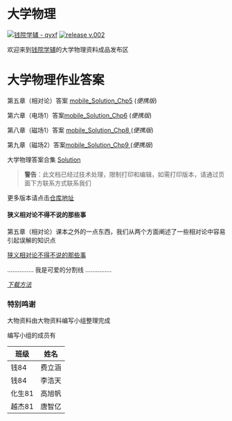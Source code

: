 # 大学物理
<a href="https://github.com/qyxf/"><img src="https://img.shields.io/badge/maintainer-qyxf-orange.svg" alt="钱院学辅 - qyxf" style="max-width:100%;"></a>
<a href="https://github.com/qyxf/BookHub/releases/tag/v.002"><img src="https://img.shields.io/badge/release-v.002-green.svg" alt="release v.002" style="max-width:100%;"></a>

欢迎来到[钱院学辅](qyxf.github.io)的大学物理资料成品发布区

# 大学物理作业答案

第五章（相对论）答案 [mobile_Solution_Chp5](https://github.com/qyxf/BookHub/raw/master/003.%E5%A4%A7%E5%AD%A6%E7%89%A9%E7%90%86/mobile_Solution_Chp5.pdf)  (*便携版*)

第六章（电场1）答案[mobile_Solution_Chp6](https://github.com/qyxf/BookHub/raw/master/003.%E5%A4%A7%E5%AD%A6%E7%89%A9%E7%90%86/mobile_Solution_Chp6.pdf)  (*便携版*)

第八章（磁场1）答案 [mobile_Solution_Chp8 ](https://github.com/qyxf/BookHub/raw/master/003.%E5%A4%A7%E5%AD%A6%E7%89%A9%E7%90%86/Solution_Chp8_mobile.pdf)  (*便携版*)

第九章（磁场2）答案[mobile_Solution_Chp9 ](https://github.com/qyxf/BookHub/raw/master/003.%E5%A4%A7%E5%AD%A6%E7%89%A9%E7%90%86/Solution_Chp9_mobile.pdf)  (*便携版*)

大学物理答案合集 [Solution](https://github.com/qyxf/BookHub/raw/master/003.%E5%A4%A7%E5%AD%A6%E7%89%A9%E7%90%86/Solution.pdf)

> **警告**：此文档已经过技术处理，限制打印和编辑，如需打印版本，请通过页面下方联系方式联系我们

更多版本请点击[仓库地址](https://github.com/qyxf/BookHub/tree/master/003.%E5%A4%A7%E5%AD%A6%E7%89%A9%E7%90%86)



#### 狭义相对论不得不说的那些事

第五章（相对论）课本之外的一点东西，我们从两个方面阐述了一些相对论中容易引起误解的知识点

[狭义相对论不得不说的那些事](https://github.com/qyxf/BookHub/raw/master/003.%E5%A4%A7%E5%AD%A6%E7%89%A9%E7%90%86/%E7%8B%AD%E4%B9%89%E7%9B%B8%E5%AF%B9%E8%AE%BA%E4%B8%8D%E5%BE%97%E4%B8%8D%E8%AF%B4%E7%9A%84%E9%82%A3%E4%BA%9B%E4%BA%8B.pdf)



............... 我是可爱的分割线 ...............

[*下载方法*](/others/Guidance)

### 特别鸣谢

大物资料由大物资料编写小组整理完成

编写小组的成员有

| 班级   | 姓名   |
| ------ | ------ |
| 钱84   | 费立涵 |
| 钱84   | 李浩天 |
| 化生81 | 高旭帆 |
| 越杰81 | 唐智亿 |

